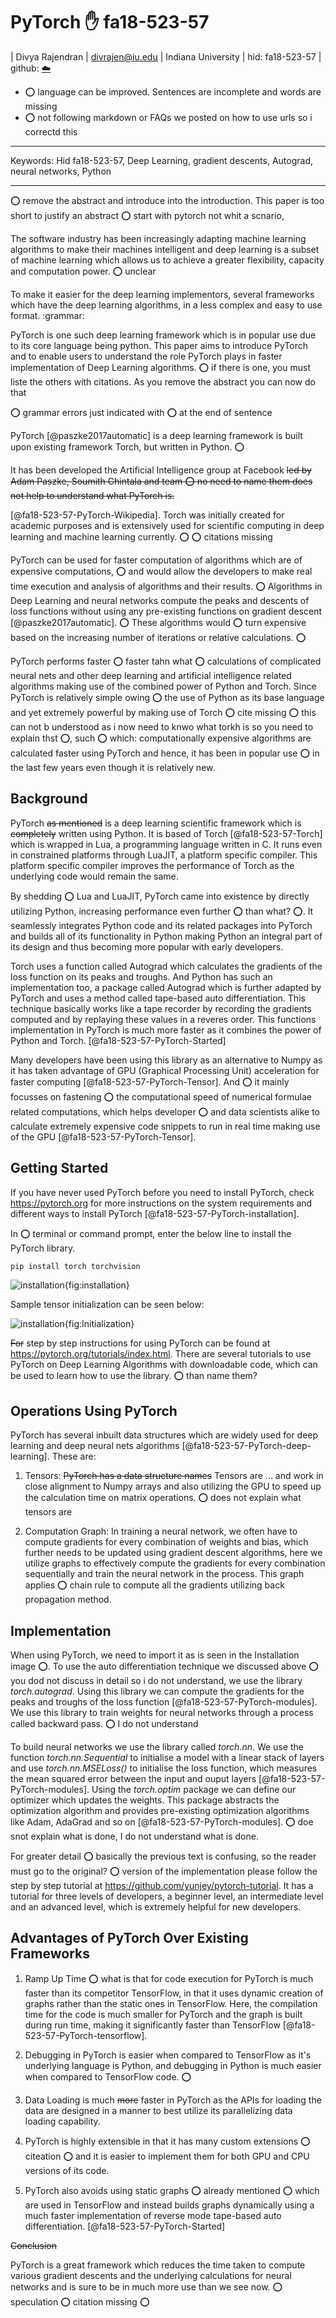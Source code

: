 # PyTorch :hand: fa18-523-57

| Divya Rajendran
| divrajen@iu.edu
| Indiana University
| hid: fa18-523-57
| github: [:cloud:](https://github.com/cloudmesh-community/fa18-523-57/tree/master/paper)

* :o: language can be improved. Sentences are incomplete and words are missing
* :o: not following markdown or FAQs we posted on how to use urls so i correctd this

---

Keywords: Hid fa18-523-57, Deep Learning, gradient descents, Autograd, neural networks, Python

---


:o: remove the abstract and introduce into the introduction. This paper is too short to justify an abstract
:o: start with pytorch not whit a scnario, 

The software industry has been increasingly adapting machine learning algorithms to make their machines intelligent and deep learning is a subset of machine learning which allows us to achieve a greater flexibility, capacity and computation power. 
:o: unclear

To make it easier for the deep learning implementors, several frameworks  which have the deep learning algorithms, in a less complex and easy to use format. :grammar:

PyTorch is one such deep learning framework which is in popular use due to its core language being python. This paper aims to introduce PyTorch and to enable users to understand the role PyTorch plays in faster implementation of Deep Learning algorithms. :o: if there is one, you must liste the others with citations. As you remove the abstract you can now do that


:o: grammar errors just indicated with :o: at the end of sentence

PyTorch [@paszke2017automatic] is a deep learning framework is built upon existing framework Torch, but written in Python.  :o:

It has been developed the Artificial Intelligence group at Facebook ~~led by Adam Paszke, Soumith Chintala and team
:o: no need to name them does not help to understand what PyTorch is.~~

[@fa18-523-57-PyTorch-Wikipedia]. Torch was initially created for academic purposes and is extensively used for scientific computing in deep learning and machine learning currently. :o: :o: citations missing

PyTorch can be used for faster computation of algorithms which are of expensive computations, :o: and would allow the developers to make real time execution and analysis of algorithms and their results. :o: Algorithms in Deep Learning and neural networks compute the peaks and descents of loss functions without using any pre-existing functions on gradient descent [@paszke2017automatic]. :o: These algorithms would :o: turn expensive based on the increasing number of iterations or relative calculations. :o:

PyTorch performs faster :o: faster tahn what :o: calculations of complicated neural nets and other deep learning and artificial intelligence related algorithms making use of the combined power of Python and Torch. Since PyTorch is relatively simple owing :o: the use of Python as its base language and yet extremely powerful by making use of Torch :o: cite missing :o: this can not b understood as i now need to knwo what torkh is so you need to explain thst :o:, such :o: which: computationally expensive algorithms are calculated faster using PyTorch and hence, it has been in popular use :o: in the last few years even though it is relatively new.   


## Background

PyTorch ~~as mentioned~~ is a deep learning scientific framework which is ~~completely~~ written using Python. It is based of Torch [@fa18-523-57-Torch] which is wrapped in Lua, a programming language written in C. It runs even in constrained platforms through LuaJIT, a platform specific compiler. This platform specific compiler improves the performance of Torch as the underlying code would remain the same. 

By shedding :o: Lua and LuaJIT, PyTorch came into existence by directly utilizing Python, increasing performance even further :o: than what? :o:. It seamlessly integrates Python code and its related packages into PyTorch and builds all of its functionality in Python making Python an integral part of its design and thus becoming more popular with early developers.

Torch uses a function called Autograd which calculates the gradients of the loss function on its peaks and troughs. And Python has such an implementation too, a package called Autograd which is further adapted by PyTorch and uses a method called tape-based auto differentiation. This technique basically works like a tape recorder by recording the gradients computed and by replaying these values in a reveres order. This functions implementation in PyTorch is much more faster as it combines the power of Python and Torch. [@fa18-523-57-PyTorch-Started]

Many developers have been using this library as an alternative to Numpy as it has taken advantage of GPU (Graphical Processing Unit) acceleration for faster computing [@fa18-523-57-PyTorch-Tensor]. And :o: it mainly focusses on fastening :o: the computational speed of numerical formulae related computations, which helps developer :o: and data scientists alike to calculate extremely expensive code snippets to run in real time making use of the GPU [@fa18-523-57-PyTorch-Tensor].


## Getting Started

If you have never used PyTorch before you need to install PyTorch, check <https://pytorch.org> for more instructions on the system requirements and different ways to install PyTorch [@fa18-523-57-PyTorch-installation].

In :o: terminal or command prompt, enter the below line to install the PyTorch library.

```python
pip install torch torchvision
```

![installation](images/install.png){fig:installation}

Sample tensor initialization can be seen below:

![installation](images/Initialization.png){fig:Initialization}

~~For~~ step by step instructions for using PyTorch can be found at <https://pytorch.org/tutorials/index.html>. There are several tutorials to use PyTorch on Deep Learning Algorithms with downloadable code, which can be used to learn how to use the library. :o: than name them?


## Operations Using PyTorch

PyTorch has several inbuilt data structures which are widely used for deep learning and deep neural nets algorithms [@fa18-523-57-PyTorch-deep-learning]. These are:

1. Tensors: ~~PyTorch has a data structure names~~ Tensors are ... and work in close alignment to Numpy arrays and also utilizing the GPU to speed up the calculation time on matrix operations. :o: does not explain what tensors are

2. Computation Graph: In training a neural network, we often have to compute gradients for every combination of weights and bias, which further needs to be updated using gradient descent algorithms, here we utilize graphs to effectively compute the gradients for every combination sequentially and train the neural network in the process. This graph applies :o: chain rule to compute all the gradients utilizing back propagation method.


## Implementation

When using PyTorch, we need to import it as is seen in the Installation image :o:. To use the auto differentiation technique we discussed above :o: you dod not discuss in detail so i do not understand, we use the library *torch.autograd*. Using this library we can compute the gradients for the peaks and troughs of the loss function  [@fa18-523-57-PyTorch-modules]. We use this library to train weights for neural networks through a process called backward pass. :o: I do not understand

To build neural networks we use the  library called *torch.nn*. We use the function *torch.nn.Sequential* to initialise a model with a linear stack of layers and use *torch.nn.MSELoss()* to initialise the loss function, which measures the mean squared error between the input and ouput layers [@fa18-523-57-PyTorch-modules]. Using the *torch.optim* package we can define our optimizer which updates the weights. This package abstracts the optimization algorithm and provides pre-existing optimization algorithms like Adam, AdaGrad and so on [@fa18-523-57-PyTorch-modules]. :o: doe snot explain what is done, I do not understand what is done.

For greater detail :o: basically the previous text is confusing, so the reader must go to the original? :o: version of the implementation please follow the step by step tutorial at <https://github.com/yunjey/pytorch-tutorial>. It has a tutorial for three levels of developers, a beginner level, an intermediate level and an advanced level, which is extremely helpful for new developers.


## Advantages of PyTorch Over Existing Frameworks

1. Ramp Up Time :o: what is that for code execution for PyTorch is much faster than its competitor TensorFlow, in that it uses dynamic creation of graphs rather than the static ones in TensorFlow. Here, the compilation time for the code is much smaller for PyTorch and the graph is built during run time, making it significantly faster than TensorFlow [@fa18-523-57-PyTorch-tensorflow]. 

2. Debugging in PyTorch is easier when compared to TensorFlow as it's underlying language is Python, and debugging in Python is much easier when compared to TensorFlow code. :o:

3. Data Loading is much ~~more~~ faster in PyTorch as the APIs for loading the data are designed in a manner to best utilize its parallelizing data loading capability. 

4. PyTorch is highly extensible in that it has many custom extensions :o: citeation :o: and it is easier to implement them for both GPU and CPU versions of its code.
	
5. PyTorch also avoids using static graphs :o: already mentioned :o: which are used in TensorFlow and instead builds graphs dynamically using a much faster implementation of reverse mode tape-based auto differentiation. [@fa18-523-57-PyTorch-Started]


~~Conclusion~~

PyTorch is a great framework which reduces the time taken to compute various gradient descents and the underlying calculations for neural networks and is sure to be in much more use than we see now. :o: speculation :o: citation missing :o:
